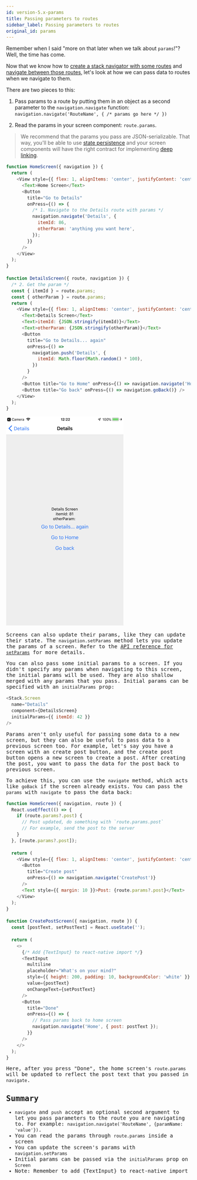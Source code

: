 ```yaml
---
id: version-5.x-params
title: Passing parameters to routes
sidebar_label: Passing parameters to routes
original_id: params
---
```


Remember when I said "more on that later when we talk about `params`!"? Well, the time has come.

Now that we know how to [create a stack navigator with some routes](hello-react-navigation.html) and [navigate between those routes](navigating.html), let's look at how we can pass data to routes when we navigate to them.

There are two pieces to this:

1. Pass params to a route by putting them in an object as a second parameter to the `navigation.navigate` function: `navigation.navigate('RouteName', { /* params go here */ })`

2. Read the params in your screen component: `route.params`.

> We recommend that the params you pass are JSON-serializable. That way, you'll be able to use [state persistence](state-persistence.html) and your screen components will have the right contract for implementing [deep linking](deep-linking.html).

<samp id="passing-params" />

```js
function HomeScreen({ navigation }) {
  return (
    <View style={{ flex: 1, alignItems: 'center', justifyContent: 'center' }}>
      <Text>Home Screen</Text>
      <Button
        title="Go to Details"
        onPress={() => {
          /* 1. Navigate to the Details route with params */
          navigation.navigate('Details', {
            itemId: 86,
            otherParam: 'anything you want here',
          });
        }}
      />
    </View>
  );
}

function DetailsScreen({ route, navigation }) {
  /* 2. Get the param */
  const { itemId } = route.params;
  const { otherParam } = route.params;
  return (
    <View style={{ flex: 1, alignItems: 'center', justifyContent: 'center' }}>
      <Text>Details Screen</Text>
      <Text>itemId: {JSON.stringify(itemId)}</Text>
      <Text>otherParam: {JSON.stringify(otherParam)}</Text>
      <Button
        title="Go to Details... again"
        onPress={() =>
          navigation.push('Details', {
            itemId: Math.floor(Math.random() * 100),
          })
        }
      />
      <Button title="Go to Home" onPress={() => navigation.navigate('Home')} />
      <Button title="Go back" onPress={() => navigation.goBack()} />
    </View>
  );
}
```

![Screen with passed parameters](/docs/assets/navigators/passing_params.png)

Screens can also update their params, like they can update their state. The `navigation.setParams` method lets you update the params of a screen. Refer to the [API reference for `setParams`](navigation-prop.html#setparams---make-changes-to-route-params) for more details.

You can also pass some initial params to a screen. If you didn't specify any params when navigating to this screen, the initial params will be used. They are also shallow merged with any params that you pass. Initial params can be specified with an `initialParams` prop:

```js
<Stack.Screen
  name="Details"
  component={DetailsScreen}
  initialParams={{ itemId: 42 }}
/>
```

Params aren't only useful for passing some data to a new screen, but they can also be useful to pass data to a previous screen too. For example, let's say you have a screen with an create post button, and the create post button opens a new screen to create a post. After creating the post, you want to pass the data for the post back to previous screen.

To achieve this, you can use the `navigate` method, which acts like `goBack` if the screen already exists. You can pass the `params` with `navigate` to pass the data back:

<samp id="passing-params-back" />

```js
function HomeScreen({ navigation, route }) {
  React.useEffect(() => {
    if (route.params?.post) {
      // Post updated, do something with `route.params.post`
      // For example, send the post to the server
    }
  }, [route.params?.post]);

  return (
    <View style={{ flex: 1, alignItems: 'center', justifyContent: 'center' }}>
      <Button
        title="Create post"
        onPress={() => navigation.navigate('CreatePost')}
      />
      <Text style={{ margin: 10 }}>Post: {route.params?.post}</Text>
    </View>
  );
}

function CreatePostScreen({ navigation, route }) {
  const [postText, setPostText] = React.useState('');

  return (
    <>
      {/* Add {TextInput} to react-native import */}
      <TextInput 
        multiline
        placeholder="What's on your mind?"
        style={{ height: 200, padding: 10, backgroundColor: 'white' }}
        value={postText}
        onChangeText={setPostText}
      />
      <Button
        title="Done"
        onPress={() => {
          // Pass params back to home screen
          navigation.navigate('Home', { post: postText });
        }}
      />
    </>
  );
}
```

Here, after you press "Done", the home screen's `route.params` will be updated to reflect the post text that you passed in `navigate`.

## Summary

- `navigate` and `push` accept an optional second argument to let you pass parameters to the route you are navigating to. For example: `navigation.navigate('RouteName', {paramName: 'value'})`.
- You can read the params through `route.params` inside a screen
- You can update the screen's params with `navigation.setParams`
- Initial params can be passed via the `initialParams` prop on `Screen`
- Note: Remember to add {TextInput} to react-native import
